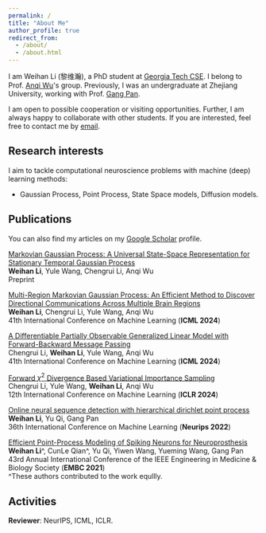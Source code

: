 ```yaml
---
permalink: /
title: "About Me"
author_profile: true
redirect_from: 
  - /about/
  - /about.html
---
```


I am Weihan Li (黎维瀚), a PhD student at [Georgia Tech CSE](https://cse.gatech.edu/). I belong to Prof. [Anqi Wu](https://sites.google.com/view/brainml/home)'s group. Previously, I was an undergraduate at Zhejiang University, working with Prof. [Gang Pan](https://scholar.google.com/citations?user=NWqnXNEAAAAJ&hl=en).

I am open to possible cooperation or visiting opportunities. Further, I am always happy to collaborate with other students. If you are interested, feel free to contact me by [email](weihanli@gatech.edu).

## Research interests

I aim to tackle computational neuroscience problems with machine (deep) learning methods:

- Gaussian Process, Point Process, State Space models, Diffusion models.

## Publications

You can also find my articles on my [Google Scholar](https://scholar.google.com/citations?user=qW4_NR4AAAAJ&hl=zh-CN&oi=ao) profile.


[Markovian Gaussian Process: A Universal State-Space Representation for Stationary Temporal Gaussian Process](https://arxiv.org/abs/2407.00397) \
**Weihan Li**, Yule Wang, Chengrui Li, Anqi Wu \
Preprint


[Multi-Region Markovian Gaussian Process: An Efficient Method to Discover Directional Communications Across Multiple Brain Regions](https://arxiv.org/abs/2402.02686)\
**Weihan Li**, Chengrui Li, Yule Wang, Anqi Wu\
41th International Conference on Machine Learning (**ICML 2024**)

[A Differentiable Partially Observable Generalized Linear Model with Forward-Backward Message Passing](https://arxiv.org/abs/2402.01263)\
Chengrui Li, **Weihan Li**, Yule Wang, Anqi Wu\
41th International Conference on Machine Learning (**ICML 2024**)

[Forward $\chi^2$ Divergence Based Variational Importance Sampling](https://arxiv.org/abs/2311.02516)\
Chengrui Li, Yule Wang, **Weihan Li**, Anqi Wu\
12th International Conference on Machine Learning (**ICLR 2024**)

[Online neural sequence detection with hierarchical dirichlet point process](https://proceedings.neurips.cc/paper_files/paper/2022/hash/2c3b636b64ca1dfdae3e096e4deeaa42-Abstract-Conference.html)\
**Weihan Li**, Yu Qi, Gang Pan\
36th International Conference on Machine Learning (**Neurips 2022**)

[Efficient Point-Process Modeling of Spiking Neurons for Neuroprosthesis](https://ieeexplore.ieee.org/document/9630019)\
**Weihan Li**^, CunLe Qian^, Yu Qi, Yiwen Wang, Yueming Wang, Gang Pan\
43rd Annual International Conference of the IEEE Engineering in Medicine & Biology Society (**EMBC 2021**)\
^These authors contributed to the work equllly.


## Activities

**Reviewer**: NeurIPS, ICML, ICLR.
